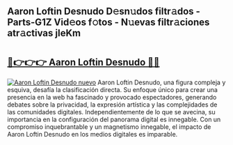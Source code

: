 ## Aaron Loftin Desnudo D𝚎sn𝚞dos filtr𝚊dos - Parts-G1Z Vid𝚎os f𝚘tos - N𝚞evas filtr𝚊ciones atr𝚊ctivas jIeKm

# <h2><a href="http://mb0gu8.tromn.icu/?c=Aaron+Loftin+Desnudo">🔗👉👉👉 Aaron Loftin Desnudo 🔗🔗</a></h2>

[![Aaron Loftin Desnudo nuevo](https://i.imgur.com/pEAQMta.gif)](http://mb0gu8.tromn.icu/?c=Aaron+Loftin+Desnudo)
Aaron Loftin Desnudo, una figura compleja y esquiva, desafía la clasificación directa. Su enfoque único para crear una presencia en la web ha fascinado y provocado espectadores, generando debates sobre la privacidad, la expresión artística y las complejidades de las comunidades digitales. Independientemente de lo que se avecina, su importancia en la configuración del panorama digital es innegable. Con un compromiso inquebrantable y un magnetismo innegable, el impacto de Aaron Loftin Desnudo en los medios digitales es imparable.
